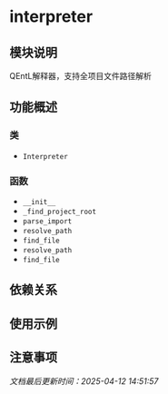 # interpreter

## 模块说明
QEntL解释器，支持全项目文件路径解析

## 功能概述

### 类

- `Interpreter`

### 函数

- `__init__`
- `_find_project_root`
- `parse_import`
- `resolve_path`
- `find_file`
- `resolve_path`
- `find_file`

## 依赖关系

## 使用示例

## 注意事项

*文档最后更新时间：2025-04-12 14:51:57*